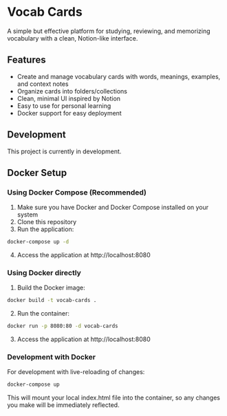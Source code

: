# Vocab Cards

A simple but effective platform for studying, reviewing, and memorizing vocabulary with a clean, Notion-like interface.

## Features

- Create and manage vocabulary cards with words, meanings, examples, and context notes
- Organize cards into folders/collections
- Clean, minimal UI inspired by Notion
- Easy to use for personal learning
- Docker support for easy deployment

## Development

This project is currently in development.

## Docker Setup

### Using Docker Compose (Recommended)

1. Make sure you have Docker and Docker Compose installed on your system
2. Clone this repository
3. Run the application:

```bash
docker-compose up -d
```

4. Access the application at http://localhost:8080

### Using Docker directly

1. Build the Docker image:

```bash
docker build -t vocab-cards .
```

2. Run the container:

```bash
docker run -p 8080:80 -d vocab-cards
```

3. Access the application at http://localhost:8080

### Development with Docker

For development with live-reloading of changes:

```bash
docker-compose up
```

This will mount your local index.html file into the container, so any changes you make will be immediately reflected.